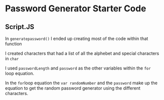 # Password Generator Starter Code

## Script.JS
In ```generatepassword()``` I ended up creating most of the code within that function

I created characters that had a list of all the alphebet and special characters in ```char```

I used ```passwordLength``` and ```password``` as the other variables within the ```for``` loop equation. 

In the ```for```loop equation the ```var randomNumber``` and the ```password``` make up the equation to get the random password generator using the different characters.
